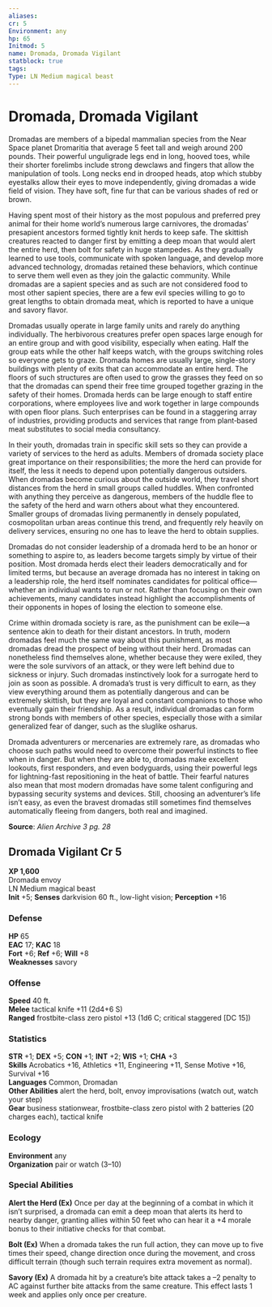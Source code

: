 ```yaml
---
aliases: 
cr: 5
Environment: any
hp: 65
Initmod: 5
name: Dromada, Dromada Vigilant
statblock: true
tags: 
Type: LN Medium magical beast
---
```


# Dromada, Dromada Vigilant

Dromadas are members of a bipedal mammalian species from the Near Space planet Dromaritia that average 5 feet tall and weigh around 200 pounds. Their powerful unguligrade legs end in long, hooved toes, while their shorter forelimbs include strong dewclaws and fingers that allow the manipulation of tools. Long necks end in drooped heads, atop which stubby eyestalks allow their eyes to move independently, giving dromadas a wide field of vision. They have soft, fine fur that can be various shades of red or brown.

Having spent most of their history as the most populous and preferred prey animal for their home world’s numerous large carnivores, the dromadas’ presapient ancestors formed tightly knit herds to keep safe. The skittish creatures reacted to danger first by emitting a deep moan that would alert the entire herd, then bolt for safety in huge stampedes. As they gradually learned to use tools, communicate with spoken language, and develop more advanced technology, dromadas retained these behaviors, which continue to serve them well even as they join the galactic community. While dromadas are a sapient species and as such are not considered food to most other sapient species, there are a few evil species willing to go to great lengths to obtain dromada meat, which is reported to have a unique and savory flavor.

Dromadas usually operate in large family units and rarely do anything individually. The herbivorous creatures prefer open spaces large enough for an entire group and with good visibility, especially when eating. Half the group eats while the other half keeps watch, with the groups switching roles so everyone gets to graze. Dromada homes are usually large, single-story buildings with plenty of exits that can accommodate an entire herd. The floors of such structures are often used to grow the grasses they feed on so that the dromadas can spend their free time grouped together grazing in the safety of their homes. Dromada herds can be large enough to staff entire corporations, where employees live and work together in large compounds with open floor plans. Such enterprises can be found in a staggering array of industries, providing products and services that range from plant‑based meat substitutes to social media consultancy.

In their youth, dromadas train in specific skill sets so they can provide a variety of services to the herd as adults. Members of dromada society place great importance on their responsibilities; the more the herd can provide for itself, the less it needs to depend upon potentially dangerous outsiders. When dromadas become curious about the outside world, they travel short distances from the herd in small groups called huddles. When confronted with anything they perceive as dangerous, members of the huddle flee to the safety of the herd and warn others about what they encountered. Smaller groups of dromadas living permanently in densely populated, cosmopolitan urban areas continue this trend, and frequently rely heavily on delivery services, ensuring no one has to leave the herd to obtain supplies.

Dromadas do not consider leadership of a dromada herd to be an honor or something to aspire to, as leaders become targets simply by virtue of their position. Most dromada herds elect their leaders democratically and for limited terms, but because an average dromada has no interest in taking on a leadership role, the herd itself nominates candidates for political office—whether an individual wants to run or not. Rather than focusing on their own achievements, many candidates instead highlight the accomplishments of their opponents in hopes of losing the election to someone else.

Crime within dromada society is rare, as the punishment can be exile—a sentence akin to death for their distant ancestors. In truth, modern dromadas feel much the same way about this punishment, as most dromadas dread the prospect of being without their herd. Dromadas can nonetheless find themselves alone, whether because they were exiled, they were the sole survivors of an attack, or they were left behind due to sickness or injury. Such dromadas instinctively look for a surrogate herd to join as soon as possible. A dromada’s trust is very difficult to earn, as they view everything around them as potentially dangerous and can be extremely skittish, but they are loyal and constant companions to those who eventually gain their friendship. As a result, individual dromadas can form strong bonds with members of other species, especially those with a similar generalized fear of danger, such as the sluglike osharus.

Dromada adventurers or mercenaries are extremely rare, as dromadas who choose such paths would need to overcome their powerful instincts to flee when in danger. But when they are able to, dromadas make excellent lookouts, first responders, and even bodyguards, using their powerful legs for lightning-fast repositioning in the heat of battle. Their fearful natures also mean that most modern dromadas have some talent configuring and bypassing security systems and devices. Still, choosing an adventurer’s life isn’t easy, as even the bravest dromadas still sometimes find themselves automatically fleeing from dangers, both real and imagined.

**Source**:  _Alien Archive 3 pg. 28_

## Dromada Vigilant Cr 5

**XP 1,600**  
Dromada envoy  
LN Medium magical beast  
**Init** +5; **Senses** darkvision 60 ft., low-light vision; **Perception** +16  

### Defense

**HP** 65  
**EAC** 17; **KAC** 18  
**Fort** +6; **Ref** +6; **Will** +8  
**Weaknesses** savory

### Offense

**Speed** 40 ft.  
**Melee** tactical knife +11 (2d4+6 S)  
**Ranged** frostbite-class zero pistol +13 (1d6 C; critical staggered \[DC 15\])

### Statistics

**STR** +1; **DEX** +5; **CON** +1; **INT** +2; **WIS** +1; **CHA** +3  
**Skills** Acrobatics +16, Athletics +11, Engineering +11, Sense Motive +16, Survival +16  
**Languages** Common, Dromadan  
**Other Abilities** alert the herd, bolt, envoy improvisations (watch out, watch your step)  
**Gear** business stationwear, frostbite-class zero pistol with 2 batteries (20 charges each), tactical knife

### Ecology

**Environment** any  
**Organization** pair or watch (3–10)

### Special Abilities

**Alert the Herd (Ex)** Once per day at the beginning of a combat in which it isn’t surprised, a dromada can emit a deep moan that alerts its herd to nearby danger, granting allies within 50 feet who can hear it a +4 morale bonus to their initiative checks for that combat.

**Bolt (Ex)** When a dromada takes the run full action, they can move up to five times their speed, change direction once during the movement, and cross difficult terrain (though such terrain requires extra movement as normal).

**Savory (Ex)** A dromada hit by a creature’s bite attack takes a –2 penalty to AC against further bite attacks from the same creature. This effect lasts 1 week and applies only once per creature.
